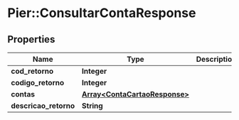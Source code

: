 # Pier::ConsultarContaResponse

## Properties
Name | Type | Description | Notes
------------ | ------------- | ------------- | -------------
**cod_retorno** | **Integer** |  | [optional] 
**codigo_retorno** | **Integer** |  | [optional] 
**contas** | [**Array&lt;ContaCartaoResponse&gt;**](ContaCartaoResponse.md) |  | [optional] 
**descricao_retorno** | **String** |  | [optional] 



